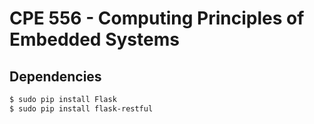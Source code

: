 # CPE 556 - Computing Principles of Embedded Systems

## Dependencies
```bash
$ sudo pip install Flask
$ sudo pip install flask-restful
```
